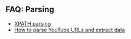 ## FAQ: Parsing

* [XPATH parsing](configure_an_XPATH_parser.md)
* [How to parse YouTube URLs and extract data](how_to_parse_YouTube_URLs_and_extract_data.md)